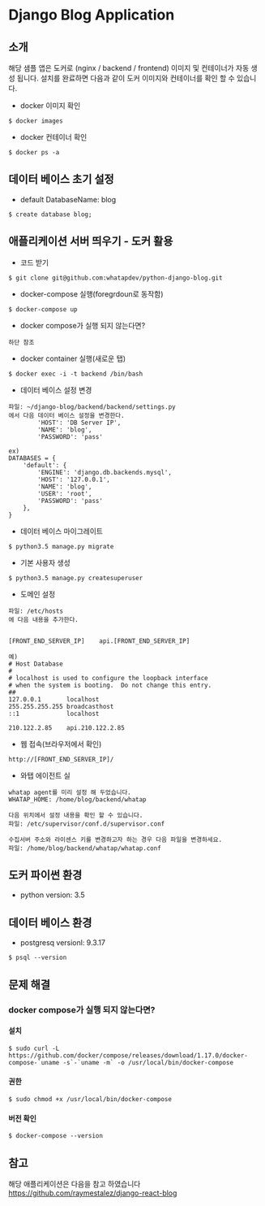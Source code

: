 # Django Blog Application

## 소개
해당 샘플 앱은 도커로 (nginx / backend / frontend) 이미지 및 컨테이너가 자동 생성 됩니다.
설치를 완료하면 다음과 같이 도커 이미지와 컨테이너를 확인 할 수 있습니다.
- docker 이미지 확인
```
$ docker images
```

- docker 컨테이너 확인
```
$ docker ps -a
```


## 데이터 베이스 초기 설정
- default DatabaseName: blog
```
$ create database blog;
```

## 애플리케이션 서버 띄우기 - 도커 활용
- 코드 받기
```
$ git clone git@github.com:whatapdev/python-django-blog.git
```

- docker-compose 실행(foregrdoun로 동작함)
```
$ docker-compose up
```

- docker compose가 실행 되지 않는다면?
```
하단 참조
```

- docker container 실행(새로운 탭)
```
$ docker exec -i -t backend /bin/bash
```

- 데이터 베이스 설정 변경
```
파일: ~/django-blog/backend/backend/settings.py
에서 다음 데이터 베이스 설정을 변경한다.
        'HOST': 'DB Server IP',
        'NAME': 'blog',
        'PASSWORD': 'pass'

ex)
DATABASES = {
    'default': {
        'ENGINE': 'django.db.backends.mysql',
        'HOST': '127.0.0.1',
        'NAME': 'blog',
        'USER': 'root',
        'PASSWORD': 'pass'
    },
}
```

- 데이터 베이스 마이그레이트
```
$ python3.5 manage.py migrate
```

- 기본 사용자 생성
```
$ python3.5 manage.py createsuperuser
```

- 도메인 설정
```
파일: /etc/hosts
에 다음 내용을 추가한다.


[FRONT_END_SERVER_IP]    api.[FRONT_END_SERVER_IP]

예)
# Host Database
#
# localhost is used to configure the loopback interface
# when the system is booting.  Do not change this entry.
##
127.0.0.1       localhost
255.255.255.255 broadcasthost
::1             localhost

210.122.2.85    api.210.122.2.85

```

- 웹 접속(브라우저에서 확인)
```
http://[FRONT_END_SERVER_IP]/
```

- 와탭 에이전트 실
```
whatap agent를 미리 설정 해 두었습니다.
WHATAP_HOME: /home/blog/backend/whatap

다음 위치에서 설정 내용을 확인 할 수 있습니다.
파일: /etc/supervisor/conf.d/supervisor.conf

수집서버 주소와 라이센스 키를 변경하고자 하는 경우 다음 파일을 변경하세요.
파일: /home/blog/backend/whatap/whatap.conf
```


## 도커 파이썬 환경
- python version: 3.5

## 데이터 베이스 환경
- postgresq versionl: 9.3.17
```
$ psql --version
```

## 문제 해결

### docker compose가 실행 되지 않는다면?

#### 설치
```
$ sudo curl -L https://github.com/docker/compose/releases/download/1.17.0/docker-compose-`uname -s`-`uname -m` -o /usr/local/bin/docker-compose
```
#### 권한
```
$ sudo chmod +x /usr/local/bin/docker-compose
```
#### 버전 확인
```
$ docker-compose --version
```




## 참고
해당 애플리케이션은 다음을 참고 하였습니다
https://github.com/raymestalez/django-react-blog


